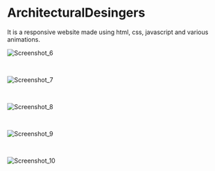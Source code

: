 # ArchitecturalDesingers
It is a responsive website made using html, css, javascript and various animations.
</br>

![Screenshot_6](https://user-images.githubusercontent.com/46827580/157185328-cd9c6101-004a-4c19-9911-28c61919c43d.png)

</br>

![Screenshot_7](https://user-images.githubusercontent.com/46827580/157185314-554e1399-9752-4585-a5f6-55d084bfb3b4.png)

</br>

![Screenshot_8](https://user-images.githubusercontent.com/46827580/157185321-579889ad-1303-4e92-9e3f-c05ee34f5928.png)

</br>

![Screenshot_9](https://user-images.githubusercontent.com/46827580/157185322-ab19eb31-d18c-46f4-9445-42b58d6d43c3.png)

</br>

![Screenshot_10](https://user-images.githubusercontent.com/46827580/157185327-3ab9c8be-c846-4add-981e-d7a3fd777718.png)

